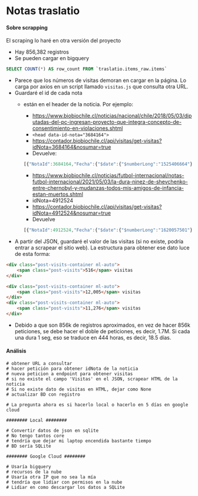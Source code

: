 # Notas traslatio

#### Sobre scrapping

El scraping lo haré en otra versión del proyecto


- Hay 856,382 registros
- Se pueden cargar en bigquery
```SQL
SELECT COUNT(*) AS row_count FROM `traslatio.items_raw.items`
```

- Parece que los números de visitas demoran en cargar en la página. Lo carga por axios en un script llamado `visitas.js` que consulta otra URL.
- Guardaré el id de cada nota
    - están en el header de la noticia. Por ejemplo:
        - https://www.biobiochile.cl/noticias/nacional/chile/2018/05/03/diputadas-del-pc-ingresan-proyecto-que-integra-concepto-de-consentimiento-en-violaciones.shtml
        - `<head data-id-nota="3684164">`
        - https://contador.biobiochile.cl/api/visitas/get-visitas?idNota=3684164&nosumar=true
        - Devuelve:
        ```js
        [{"NotaId":3684164,"Fecha":{"$date":{"$numberLong":"1525406664"}},"Categorias":["chile","region-metropolitana"],"Tags":["santiago","violacion","region-metropolitana","modificacion","consentimiento"],"Visitas":11300}]
        ````

        - https://www.biobiochile.cl/noticias/futbol-internacional/notas-futbol-internacional/2021/05/03/la-dura-ninez-de-shevchenko-entre-chernobyl-y-mudanzas-todos-mis-amigos-de-infancia-estan-muertos.shtml
        - idNota=4912524
        - https://contador.biobiochile.cl/api/visitas/get-visitas?idNota=4912524&nosumar=true
        - Devuelve
        ```js
        [{"NotaId":4912524,"Fecha":{"$date":{"$numberLong":"1620057501"}},"Categorias":["futbol-internacional","notas-futbol-internacional"],"Tags":["amigos","andriy-shevchenko","chernobyl","futbol","ucrania","union-sovietica"],"Visitas":7094}]
        ```
- A partir del JSON, guardaré el valor de las visitas (si no existe, podría entrar a scrapear el sitio web). La estructura para obtener ese dato luce de esta forma:
```html
<div class="post-visits-container ml-auto">
    <span class="post-visits">516</span> visitas
</div>

<div class="post-visits-container ml-auto">
    <span class="post-visits">12,005</span> visitas
</div>
<div class="post-visits-container ml-auto">
    <span class="post-visits">11,276</span> visitas
</div>
```

- Debido a que son 856k de registros aproximados, en vez de hacer 856k peticiones, se debe hacer el doble de peticiones, es decir, 1.7M. Si cada una dura 1 seg, eso se traduce en 444 horas, es decir, 18.5 días.


#### Análisis
```
# obtener URL a consultar
# hacer petición para obtener idNota de la noticia
# nueva peticion a endpoint para obtener visitas
# si no existe el campo 'Visitas' en el JSON, scrapear HTML de la noticia
# Si no existe dato de visitas en HTML, dejar como None
# actualizar BD con registro

# La pregunta ahora es si hacerlo local o hacerlo en 5 días en google cloud

######## Local ########

# Convertir datos de json en sqlite
# No tengo tantos core
# tendría que dejar mi laptop encendida bastante tiempo
# BD sería SQLite

######## Google Cloud ########

# Usaría bigquery
# recursos de la nube
# Usaría otra IP que no sea la mía
# tendría que lidiar con permisos en la nube
# Lidiar en como descargar los datos a SQLite
```
